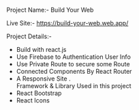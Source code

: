 Project Name:- Build Your Web

Live Site:- https://build-your-web.web.app/

Project Details:-
- Build with react.js
- Use Firebase to Authentication User Info
- Use Private Route to secure some Route
- Connected Components By React Router
- A Responsive Site .\
Framework & Library Used in this project
- React Bootstrap
- React Icons


 